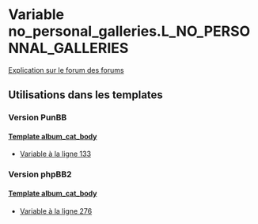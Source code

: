 # Variable no_personal_galleries.L_NO_PERSONNAL_GALLERIES
[Explication sur le forum des forums](http://forum.forumactif.com/t294113-listing-des-variables#no_personal_galleries.L_NO_PERSONNAL_GALLERIES)
## Utilisations dans les templates
### Version PunBB
#### [Template album_cat_body](punbb/album_cat_body.md)
* [Variable à la ligne 133](../punbb/album_cat_body.tpl#L133)
### Version phpBB2
#### [Template album_cat_body](subsilver/album_cat_body.md)
* [Variable à la ligne 276](../subsilver/album_cat_body.tpl#L276)